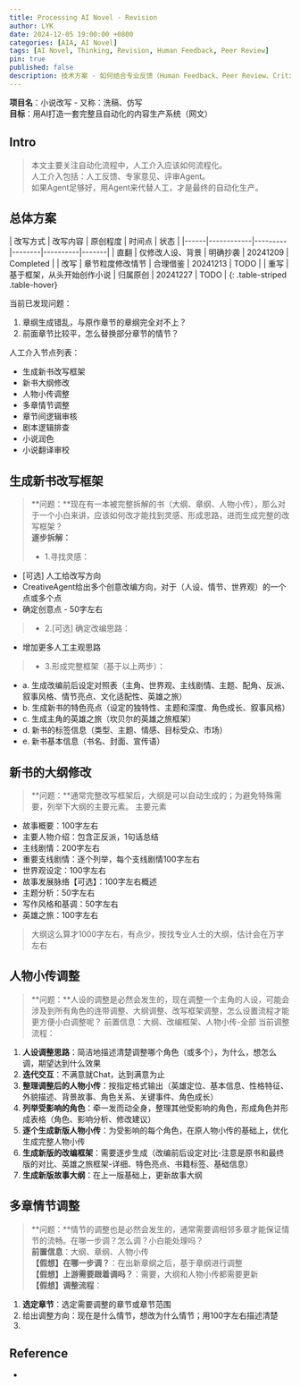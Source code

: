 ```yaml
---
title: Processing AI Novel - Revision
author: LYK
date: 2024-12-05 19:00:00 +0800
categories: [AIA, AI Novel]
tags: [AI Novel, Thinking, Revision, Human Feedback, Peer Review]
pin: true
published: false
description: 技术方案 - 如何结合专业反馈（Human Feedback、Peer Review、Critic Agent）, 打造完整的网文内容生产系统
---
```


**项目名**：小说改写 - 又称：洗稿、仿写   
**目标**：用AI打造一套完整且自动化的内容生产系统（网文）  


## Intro
> 本文主要关注自动化流程中，人工介入应该如何流程化。<br>
> 人工介入包括：人工反馈、专家意见、评审Agent。<br>
> 如果Agent足够好，用Agent来代替人工，才是最终的自动化生产。


## 总体方案

| 改写方式 | 改写内容              | 原创程度 | 时间点      | 状态    |
|------|------------|---------|--------|----------|-------|
| 直翻   | 仅修改人设、背景           | 明确抄袭 | 20241209 |  Completed |
| 改写   | 章节粒度修改情节 |  合理借鉴 | 20241213 |  TODO |
| 重写   | 基于框架，从头开始创作小说     | 归属原创 | 20241227 |  TODO |
{: .table-striped .table-hover}


当前已发现问题：
1. 章纲生成错乱，与原作章节的章纲完全对不上？
2. 前面章节比较平，怎么替换部分章节的情节？


人工介入节点列表：
- 生成新书改写框架
- 新书大纲修改
- 人物小传调整
- 多章情节调整
- 章节间逻辑审核
- 剧本逻辑排查
- 小说润色
- 小说翻译审校


## 生成新书改写框架
> **问题：**现在有一本被完整拆解的书（大纲、章纲、人物小传），那么对于一个小白来讲，应该如何改才能找到灵感、形成思路，进而生成完整的改写框架？  
> **逐步拆解：**
> - 1.寻找灵感：
  - [可选] 人工给改写方向
  - CreativeAgent给出多个创意改编方向，对于（人设、情节、世界观）的一个点或多个点
  - 确定创意点 - 50字左右
> - 2.[可选] 确定改编思路：
  - 增加更多人工主观思路
> - 3.形成完整框架（基于以上两步）：
  - a. 生成改编前后设定对照表（主角、世界观、主线剧情、主题、配角、反派、叙事风格、情节亮点、文化适配性、英雄之旅）
  - b. 生成新书的特色亮点（设定的独特性、主题和深度、角色成长、叙事风格）
  - c. 生成主角的英雄之旅（坎贝尔的英雄之旅框架）
  - d. 新书的标签信息（类型、主题、情感、目标受众、市场）
  - e. 新书基本信息（书名、封面、宣传语）



## 新书的大纲修改
> **问题：**通常完整改写框架后，大纲是可以自动生成的；为避免特殊需要，列举下大纲的主要元素。
> 主要元素
- 故事概要：100字左右
- 主要人物介绍：包含正反派，1句话总结
- 主线剧情：200字左右
- 重要支线剧情：逐个列举，每个支线剧情100字左右
- 世界观设定：100字左右
- 故事发展脉络【可选】：100字左右概述
- 主题分析：50字左右
- 写作风格和基调：50字左右
- 英雄之旅：100字左右    
>
> 大纲这么算才1000字左右，有点少，按找专业人士的大纲，估计会在万字左右


## 人物小传调整
> **问题：**人设的调整是必然会发生的，现在调整一个主角的人设，可能会涉及到所有角色的连带调整、大纲调整、改写框架调整，怎么设置流程才能更方便小白调整呢？
> 前置信息：大纲、改编框架、人物小传-全部
> 当前调整流程：
1. **人设调整思路**：简洁地描述清楚调整哪个角色（或多个），为什么，想怎么调，期望达到什么效果
2. **迭代交互**：不满意就Chat，达到满意为止
3. **整理调整后的人物小传**：按指定格式输出（英雄定位、基本信息、性格特征、外貌描述、背景故事、角色关系、关键事件、角色成长）
4. **列举受影响的角色**：牵一发而动全身，整理其他受影响的角色，形成角色并形成表格（角色、影响分析、修改建议）
5. **逐个生成新版人物小传**：为受影响的每个角色，在原人物小传的基础上，优化生成完整人物小传
6. **生成新版的改编框架**：需要逐步生成（改编前后设定对比-注意是原书和最终版的对比、英雄之旅框架-详细、特色亮点、书籍标签、基础信息）
7. **生成新版故事大纲**：在上一版基础上，更新故事大纲


## 多章情节调整
> **问题：**情节的调整也是必然会发生的，通常需要调相邻多章才能保证情节的流畅。在哪一步调？怎么调？小白能处理吗？  
> **前置信息**：大纲、章纲、人物小传   
> **【假想】在哪一步调？**：在出新章纲之后，基于章纲进行调整   
> **【假想】上游需要跟着调吗？**：需要，大纲和人物小传都需要更新   
> **【假想】调整流程**：  
1. **选定章节**：选定需要调整的章节或章节范围
2. 给出调整方向：现在是什么情节，想改为什么情节；用100字左右描述清楚
3. 






## Reference
- 
